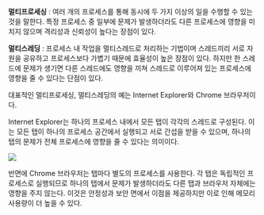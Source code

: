 **멀티프로세싱** : 여러 개의 프로세스를 통해 동시에 두 가지 이상의 일을 수행할 수 있는 것을 말한다. 특정 프로세스 중 일부에 문제가 발생하더라도 다른 프로세스에 영향을 미치지 않으며 격리성과 신뢰성이 높다는 장점이 있다.

**멀티스레딩** : 프로세스 내 작업을 멀티스레드로 처리하는 기법이며 스레드끼리 서로 자원을 공유하고 프로세스보다 가볍기 때문에 효율성이 높은 장점이 있다. 하지만 한 스레드에 문제가 생기면 다른 스레드에도 영향을 끼쳐 스레드로 이루어져 있는 프로세스에 영향을 줄 수 있다는 단점이 있다. 

대표적인 멀티프로세싱, 멀티스레딩의 예는 Internet Explorer와 Chrome 브라우저이다. 

Internet Explorer는 하나의 프로세스 내에서 모든 탭이 각각의 스레드로 구성된다. 이는 모든 탭이 하나의 프로세스 공간에서 실행되고 서로 간섭을 받을 수 있으며, 하나의 탭의 문제가 전체 프로세스에 영향을 줄 수 있다는 의미이다.

![](https://velog.velcdn.com/images/strangehoon/post/8d495787-c575-4e5b-ba91-14bc207e1802/image.png)


반면에 Chrome 브라우저는 탭마다 별도의 프로세스를 사용한다. 각 탭은 독립적인 프로세스로 실행되므로 하나의 탭에서 문제가 발생하더라도 다른 탭과 브라우저 자체에는 영향을 주지 않는다. 이것은 안정성과 보안 면에서 이점을 제공하지만 이로 인해 메모리 사용량이 더 높을 수 있다.
